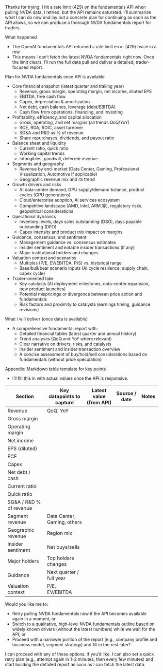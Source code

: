 Thanks for trying. I hit a rate limit (429) on the fundamentals API when pulling NVDA data. I retried, but the API remains saturated. I’ll summarize what I can do now and lay out a concrete plan for continuing as soon as the API allows, so we can produce a thorough NVDA fundamentals report for traders.

What happened
- The OpenAI fundamentals API returned a rate limit error (429) twice in a row.
- This means I can’t fetch the latest NVDA fundamentals right now. Once the limit clears, I’ll run the full data pull and deliver a detailed, trader-focused report.

Plan for NVDA fundamentals once API is available
- Core financial snapshot (latest quarter and trailing year)
  - Revenue, gross margin, operating margin, net income, diluted EPS
  - EBITDA, free cash flow
  - Capex, depreciation & amortization
  - Net debt, cash balance, leverage (debt/EBITDA)
  - Cash flow from operations, financing, and investing
- Profitability, efficiency, and capital allocation
  - Gross, operating, and net margins (all trends QoQ/YoY)
  - ROE, ROA, ROIC, asset turnover
  - SG&A and R&D as % of revenue
  - Share repurchases, dividends, and payout ratio
- Balance sheet and liquidity
  - Current ratio, quick ratio
  - Working capital trends
  - Intangibles, goodwill, deferred revenue
- Segments and geography
  - Revenue by end-market (Data Center, Gaming, Professional Visualization, Automotive if applicable)
  - Geographic revenue mix and its trend
- Growth drivers and risks
  - AI data-center demand, GPU supply/demand balance, product cycles (GPU generations)
  - Cloud/enterprise adoption, AI services ecosystem
  - Competitive landscape (AMD, Intel, ARM,等), regulatory risks, geopolitical considerations
- Operational dynamics
  - Inventory levels, days sales outstanding (DSO), days payable outstanding (DPO)
  - Capex intensity and product mix impact on margins
- Guidance, consensus, and sentiment
  - Management guidance vs. consensus estimates
  - Insider sentiment and notable insider transactions (if any)
  - Major institutional holders and changes
- Valuation context and scenarios
  - Multiples (P/E, EV/EBITDA, P/S) vs. historical range
  - Base/bull/bear scenario inputs (AI cycle resilience, supply chain, capex cycle)
- Trader-oriented take
  - Key catalysts (AI deployment milestones, data-center expansion, new product launches)
  - Potential mispricings or divergence between price action and fundamentals
  - Risk factors and proximity to catalysts (earnings timing, guidance revisions)

What I will deliver (once data is available)
- A comprehensive fundamental report with:
  - Detailed financial tables (latest quarter and annual history)
  - Trend analyses (QoQ and YoY where relevant)
  - Clear narrative on drivers, risks, and catalysts
  - Insider sentiment and insider transaction overview
  - A concise assessment of buy/hold/sell considerations based on fundamentals (without price speculation)

Appendix: Markdown table template for key points
- I’ll fill this in with actual values once the API is responsive.

| Section | Key datapoints to capture | Latest value (from API) | Source / date | Notes |
|---|---|---|---|---|
| Revenue | QoQ, YoY | | | |
| Gross margin | | | | |
| Operating margin | | | | |
| Net income | | | | |
| EPS (diluted) | | | | |
| FCF | | | | |
| Capex | | | | |
| Net debt / cash | | | | |
| Current ratio | | | | |
| Quick ratio | | | | |
| SG&A / R&D % of revenue | | | | |
| Segment revenue | Data Center, Gaming, others | | | |
| Geographic revenue | Region mix | | | |
| Insider sentiment | Net buys/sells | | | |
| Major holders | Top holders changes | | | |
| Guidance | Next quarter / full year | | | |
| Valuation context | P/E, EV/EBITDA | | | |

Would you like me to:
- Retry pulling NVDA fundamentals now if the API becomes available again in a moment, or
- Switch to a qualitative, high-level NVDA fundamentals outline based on widely known drivers (without the latest numbers) while we wait for the API, or
- Proceed with a narrower portion of the report (e.g., company profile and business model, segment strategy) and fill in the rest later?

I can proceed with any of these options. If you’d like, I can also set a quick retry plan (e.g., attempt again in 1–2 minutes, then every few minutes) and start building the detailed report as soon as I can fetch the latest data.